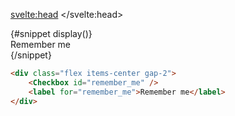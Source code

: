 <script>
  import Checkbox from '$lib/checkbox/checkbox.svelte';
	import Mdsvex from '$lib/highlight/mdsvex.svelte';
</script>

<svelte:head>
	<title>Svelte Components - Checkbox</title>
	<meta name="description" content="Svelte-Components" />
</svelte:head>

<Mdsvex title="Checkbox" url="https://github.com/Zalcherei/svelte-components/tree/main/src/lib/checkbox">
{#snippet display()}
<div class="flex items-center gap-2">
	<Checkbox id="remember_me" />
	<label for="remember_me">Remember me</label>
</div>
{/snippet}

```html
<div class="flex items-center gap-2">
	<Checkbox id="remember_me" />
	<label for="remember_me">Remember me</label>
</div>
```
</Mdsvex>
